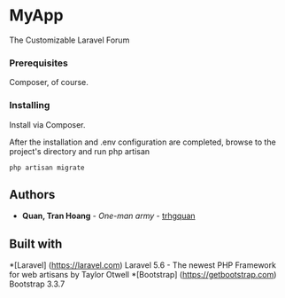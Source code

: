 # MyApp
The Customizable Laravel Forum

### Prerequisites
Composer, of course.

### Installing
Install via Composer.

After the installation and .env configuration are completed, browse to the project's directory and run php artisan
```
php artisan migrate
```  

## Authors
* **Quan, Tran Hoang** - *One-man army* - [trhgquan](https://github.com/trhgquan)

## Built with
*[Laravel] (https://laravel.com) Laravel 5.6 - The newest PHP Framework for web artisans by Taylor Otwell
*[Bootstrap] (https://getbootstrap.com) Bootstrap 3.3.7
